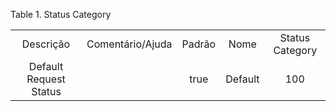 <div id="d543307e1" class="table">

<div class="table-title">

Table 1. Status
Category

</div>

<div class="table-contents">

|                        |                  |        |         |                 |
| :--------------------: | :--------------: | :----: | :-----: | :-------------: |
|       Descrição        | Comentário/Ajuda | Padrão |  Nome   | Status Category |
| Default Request Status |                  |  true  | Default |       100       |

</div>

</div>
